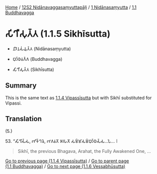 
[Home](/) / [12S2 Nidānavaggasaṃyuttapāḷi](../...md) / [1 Nidānasaṃyutta](...md) / [1.1 Buddhavagga](../12S2/1/1.1.md)

# 𑀲𑀺𑀔𑀻𑀲𑀼𑀢𑁆𑀢 (1.1.5 Sikhīsutta)

* 𑀦𑀺𑀤𑀸𑀦𑀲𑀁𑀬𑀼𑀢𑁆𑀢 (Nidānasaṃyutta)

* 𑀩𑀼𑀤𑁆𑀥𑀯𑀕𑁆𑀕 (Buddhavagga)

* 𑀲𑀺𑀔𑀻𑀲𑀼𑀢𑁆𑀢 (Sikhīsutta)

## Summary

This is the same text as [1.1.4 Vipassīsutta](1.1.4.md) but with Sikhī substituted for Vipassi.

## Translation

(5.)

53\. “𑀲𑀺𑀔𑀺𑀲𑁆𑀲, 𑀪𑀺𑀓𑁆𑀔𑀯𑁂, 𑀪𑀕𑀯𑀢𑁄 𑀅𑀭𑀳𑀢𑁄 𑀲𑀫𑁆𑀫𑀸𑀲𑀫𑁆𑀩𑀼𑀤𑁆𑀥𑀲𑁆𑀲…𑀧𑁂… 𑁇

> Sikhī, the previous Bhagava, Arahat, the Fully Awakened One, ...

[Go to previous page (1.1.4 Vipassīsutta)](1.1.4.md) / [Go to parent page (1.1 Buddhavagga)](../12S2/1/1.1.md) / [Go to next page (1.1.6 Vessabhūsutta)](1.1.6.md)
